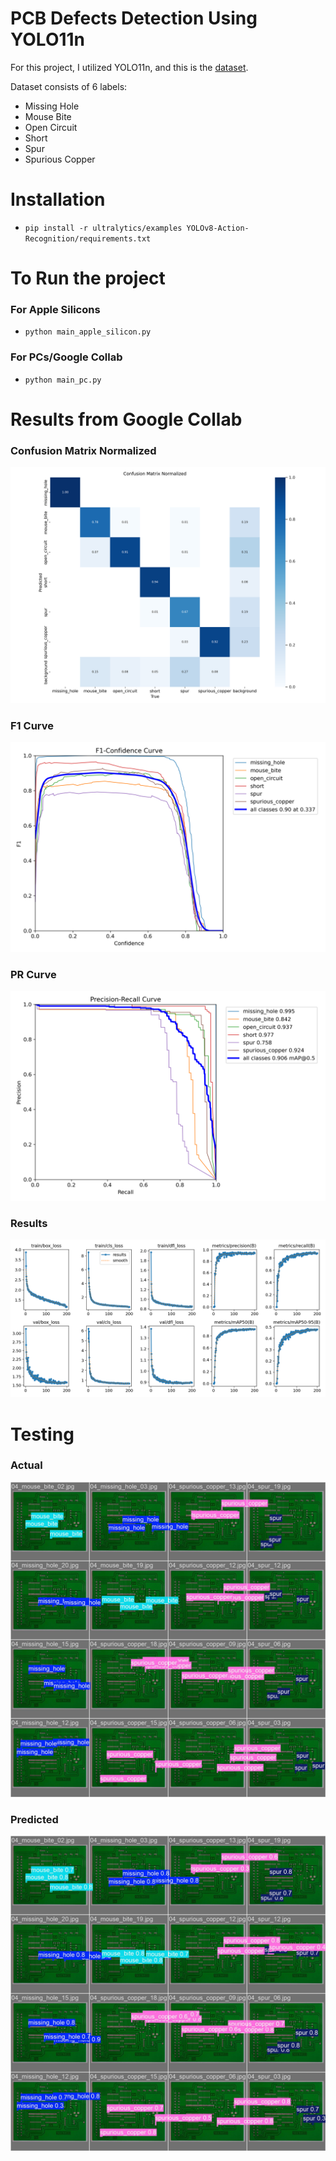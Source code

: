 # PCB Defects Detection Using YOLO11n

For this project, I utilized YOLO11n, and this is the  [dataset](https://www.kaggle.com/datasets/akhatova/pcb-defects).


Dataset consists of 6 labels:

- Missing Hole
- Mouse Bite
- Open Circuit
- Short
- Spur
- Spurious Copper

# Installation

- `pip install -r ultralytics/examples YOLOv8-Action-Recognition/requirements.txt`

# To Run the project
### For Apple Silicons
- `python main_apple_silicon.py`

### For PCs/Google Collab
- `python main_pc.py`

# Results from Google Collab

### Confusion Matrix Normalized
![Confusion Matrix Normalized](results_google_collab/confusion_matrix_normalized.png)

### F1 Curve
![F1 Curve](results_google_collab/F1_curve.png)

### PR Curve
![PR Curve](results_google_collab/PR_curve.png)

### Results
![Results](results_google_collab/results.png)

# Testing

### Actual
![Labeled](results_google_collab/val_batch1_labels.jpg)

### Predicted
![Predicted](results_google_collab/val_batch1_pred.jpg)
